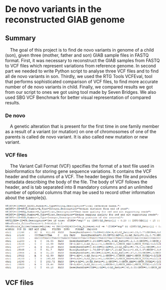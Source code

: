 # De novo variants in the reconstructed GIAB genome

## Summary
&nbsp;&nbsp;&nbsp;&nbsp;The goal of this project is to find de novo variants in genome of a child (son), given three (mother, father and son) GIAB sample files in FASTQ format. First, it was necessary to reconstruct the GIAB samples from FASTQ to VCF files which represent variations from reference genome. In second part we needed to write Python script to analyse three VCF files and to find all de novo variants in son. Thirdly, we used the RTG Tools VCFEval, tool that performs sophisticated comparison of VCF files, to find more accurate number of de novo variants in child. Finally, we compared results we got from our script to ones we got using tool made by Seven Bridges. We also used SBG VCF Benchmark for better visual representation of compared results.

### De novo
&nbsp;&nbsp;&nbsp;&nbsp;A genetic alteration that is present for the first time in one family member as a result of a variant (or mutation) on one of chromosomes of one of the parents is called de novo variant. It is also called new mutation or new variant.

### VCF files
&nbsp;&nbsp;&nbsp;&nbsp;The Variant Call Format (VCF) specifies the format of a text file used in bioinformatics for storing gene sequence variations. It contains the VCF header and the columns of a VCF. The header begins the file and provides metadata describing the body of the file. The body of VCF follows the header, and is tab separated into 8 mandatory columns and an unlimited number of optional columns that may be used to record other information about the sample(s).

![VCF file exapmle](images/vcf_file.png)

## VCF files
&nbsp;&nbsp;&nbsp;&nbsp;
